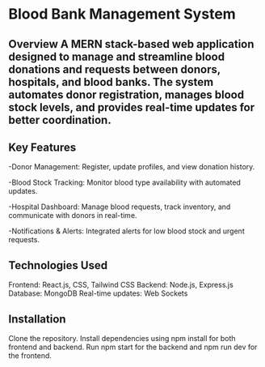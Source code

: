 # Blood Bank Management System

## Overview A MERN stack-based web application designed to manage and streamline blood donations and requests between donors, hospitals, and blood banks. The system automates donor registration, manages blood stock levels, and provides real-time updates for better coordination.

## Key Features

-Donor Management: Register, update profiles, and view donation history.

-Blood Stock Tracking: Monitor blood type availability with automated updates.

-Hospital Dashboard: Manage blood requests, track inventory, and communicate with donors in real-time.

-Notifications & Alerts: Integrated alerts for low blood stock and urgent requests.
## Technologies Used

Frontend: React.js, CSS, Tailwind CSS
Backend: Node.js, Express.js
Database: MongoDB
Real-time updates: Web Sockets
## Installation

Clone the repository.
Install dependencies using npm install for both frontend and backend.
Run npm start for the backend and npm run dev for the frontend.



